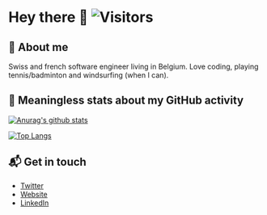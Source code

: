 # Hey there 👋 ![Visitors](https://komarev.com/ghpvc/?username=antoninj&label=Visitors)


## :man: About me 
Swiss and french software engineer living in Belgium. Love coding, playing tennis/badminton and windsurfing (when I can).

## :mag_right: Meaningless stats about my GitHub activity 
[![Anurag's github stats](https://github-readme-stats.vercel.app/api?username=Antoninj&show_icons=true&count_private=true)](https://github.com/anuraghazra/github-readme-stats)

[![Top Langs](https://github-readme-stats.vercel.app/api/top-langs/?username=Antoninj&hide=html,jupyter%20notebook)](https://github.com/anuraghazra/github-readme-stats)

## 📬 Get in touch
- [Twitter](https://twitter.com/moanajsn)
- [Website](https://antoninjsn.netlify.app)
- [LinkedIn](https://www.linkedin.com/in/antoninj/)

